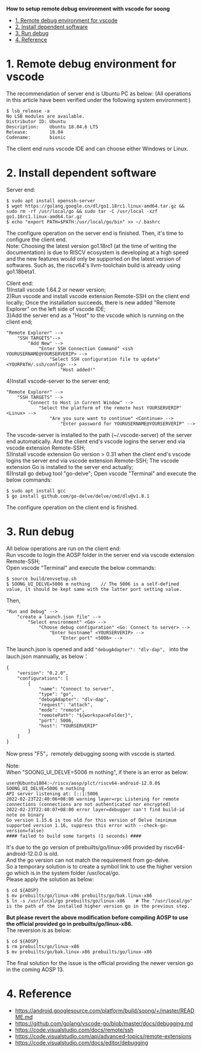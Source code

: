 **How to setup remote debug environment with vscode for soong**

<!-- TOC -->

- [1. Remote debug environment for vscode](#1-Remote-debug-environment-for-vscode)
- [2. Install dependent software](#2-Install-dependent-software)
- [3. Run debug](#3-Run-debug)
- [4. Reference](#4-Reference)

<!-- /TOC -->

# 1. Remote debug environment for vscode

The recommendation of server end is Ubuntu PC as below: (All operations in this article have been verified under the following system environment:)

```
$ lsb_release -a
No LSB modules are available.
Distributor ID: Ubuntu
Description:    Ubuntu 18.04.6 LTS
Release:        18.04
Codename:       bionic
```
The client end runs vscode IDE and can choose either Windows or Linux.


# 2. Install dependent software

Server end:  
```
$ sudo apt install openssh-server
$ wget https://golang.google.cn/dl/go1.18rc1.linux-amd64.tar.gz && sudo rm -rf /usr/local/go && sudo tar -C /usr/local -xzf go1.18rc1.linux-amd64.tar.gz
$ echo "export PATH=$PATH:/usr/local/go/bin" >> ~/.bashrc
```
The configure operation on the server end is finished. Then, it's time to configure the client end.  
Note: Choosing the latest version go1.18rc1 (at the time of writing the documentation) is due to RISCV ecosystem is developing at a high speed and the new features would only be supported on the latest version of softwares. Such as, the riscv64's llvm-toolchain build is already using go1.18beta1.  

Client end:  
1)Install vscode 1.64.2 or newer version;  
2)Run vscode and install vscode extension Remote-SSH on the client end locally; Once the installation succeeds, there is new added "Remote Explorer" on the left side of vscode IDE;  
3)Add the server end as a "Host" to the vscode which is running on the client end;  
```
"Remote Explorer" -->
    "SSH TARGETS"-->
        "Add New" -->
            "Enter SSH Connection Command" <ssh YOURUSERNAME@YOURSERVERIP> -->
                "Select SSH configuration file to update" <YOURPATH/.ssh/config> -->
                    "Host added!"
```
4)Install vscode-server to the server end;  
```
"Remote Explorer" -->
    "SSH TARGETS" -->
        "Connect to Host in Current Window" -->
            "Select the platform of the remote host YOURSERVERIP" <Linux> -->
                "Are you sure want to continue" <Continue> -->
                    "Enter password for YOURUSERNAME@YOURSERVERIP" -->
```
The vscode-server is installed to the path (~/.vscode-server) of the server end automatically. And the client end's vscode logins the server end via vscode extension Remote-SSH;  
5)Install vscode extension Go version > 0.31 when the client end's vscode logins the server end via vscode extension Remote-SSH; The vscode extension Go is installed to the server end actually;  
6)Install go debug tool "go-delve"; Open vscode "Terminal" and execute the below commands:  
```
$ sudo apt install gcc
$ go install github.com/go-delve/delve/cmd/dlv@v1.8.1
```
The configure operation on the client end is finished.  


# 3. Run debug

All below operations are run on the client end:  
Run vscode to login the AOSP folder in the server end via vscode extension Remote-SSH;  
Open vscode "Terminal" and execute the below commands:  
```
$ source build/envsetup.sh
$ SOONG_UI_DELVE=5006 m nothing    // The 5006 is a self-defined value, it should be kept same with the latter port setting value.
```
Then,  
```
"Run and Debug" -->
    "create a launch.json file" -->
        "Select environment" <Go> -->
            "Choose debug configuration" <Go: Connect to server> -->
                "Enter hostname" <YOURSERVERIP> -->
                    "Enter port" <5006> -->
```
The launch.json is opened and add `"debugAdapter": "dlv-dap", ` into the lauch.json mannually, as below：  
```
{
    "version": "0.2.0",
    "configurations": [
        {
            "name": "Connect to server",
            "type": "go",
            "debugAdapter": "dlv-dap",
            "request": "attach",
            "mode": "remote",
            "remotePath": "${workspaceFolder}",
            "port": 5006,
            "host": "YOURSERVERIP"
        }
    ]
}
```
Now press "F5"，remotely debugging soong with vscode is started.  

Note:  
When "SOONG_UI_DELVE=5006 m nothing", if there is an error as below:  
```
user@Ubuntu1804:~/riscv/aosp/plct/riscv64-android-12.0.0$ SOONG_UI_DELVE=5006 m nothing
API server listening at: [::]:5006
2022-02-23T22:40:06+08:00 warning layer=rpc Listening for remote connections (connections are not authenticated nor encrypted)
2022-02-23T22:40:07+08:00 error layer=debugger can't find build-id note on binary
Go version 1.15.6 is too old for this version of Delve (minimum supported version 1.16, suppress this error with --check-go-version=false)
#### failed to build some targets (1 seconds) ####
```
It's due to the go version of prebuilts/go/linux-x86 provided by riscv64-android-12.0.0 is old.  
And the go version can not match the requirement from go-delve.  
So a temporary solution is to create a symbol link to use the higher version go which is in the system folder /usr/local/go.  
Please apply the solution as below:  
```
$ cd ${AOSP}
$ mv prebuilts/go/linux-x86 prebuilts/go/bak.linux-x86
$ ln -s /usr/local/go prebuilts/go/linux-x86    # The "/usr/local/go" is the path of the installed higher version go in the previous step.

```
**But please revert the above modification before compiling AOSP to use the official provided go in prebuilts/go/linux-x86.**  
The reversion is as below:  
```
$ cd ${AOSP}
$ rm prebuilts/go/linux-x86
$ mv prebuilts/go/bak.linux-x86 prebuilts/go/linux-x86

```
The final solution for the issue is the official providing the newer version go in the coming AOSP 13.


# 4. Reference

* https://android.googlesource.com/platform/build/soong/+/master/README.md
* https://github.com/golang/vscode-go/blob/master/docs/debugging.md
* https://code.visualstudio.com/docs/remote/ssh
* https://code.visualstudio.com/api/advanced-topics/remote-extensions
* https://code.visualstudio.com/docs/editor/debugging
